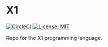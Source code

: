 
# X1

[![CircleCI](https://circleci.com/gh/luc-tielen/x1-lang.svg?style=svg&circle-token=07fcf633c70820100c529dda8869baa60d4b6dd8)](https://circleci.com/gh/luc-tielen/x1-lang)
[![License: MIT](https://img.shields.io/badge/License-MIT-yellow.svg)](https://github.com/luc-tielen/x1-lang/blob/master/LICENSE)

Repo for the X1 programming language.

